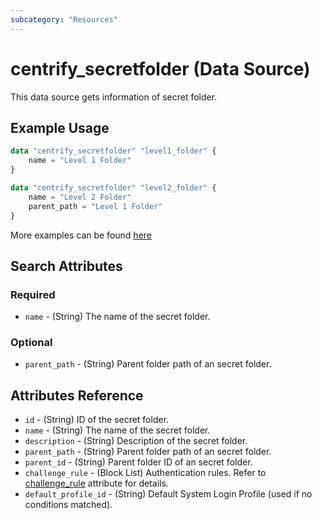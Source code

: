 ```yaml
---
subcategory: "Resources"
---
```


# centrify_secretfolder (Data Source)

This data source gets information of secret folder.

## Example Usage

```terraform
data "centrify_secretfolder" "level1_folder" {
    name = "Level 1 Folder"
}

data "centrify_secretfolder" "level2_folder" {
    name = "Level 2 Folder"
    parent_path = "Level 1 Folder"
}
```

More examples can be found [here](https://github.com/centrify/terraform-provider-centrify/tree/main/examples/centrify_secret)

## Search Attributes

### Required

- `name` - (String) The name of the secret folder.

### Optional

- `parent_path` - (String) Parent folder path of an secret folder.

## Attributes Reference

- `id` - (String) ID of the secret folder.
- `name` - (String) The name of the secret folder.
- `description` - (String) Description of the secret folder.
- `parent_path` - (String) Parent folder path of an secret folder.
- `parent_id` - (String) Parent folder ID of an secret folder.
- `challenge_rule` - (Block List) Authentication rules. Refer to [challenge_rule](./attribute_challengerule.md) attribute for details.
- `default_profile_id` - (String) Default System Login Profile (used if no conditions matched).
